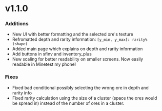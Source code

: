 # v1.1.0
### Additions
* New UI with better formatting and the selected ore's texture
* Refromatted depth and rarity information: `[y_min, y_max]: rarity%  (shape)`
* Added main page which explains on depth and rarity information
* Add buttons in sfinv and inventory_plus
* New scaling for better readability on smaller screens. Now easily readable in Minetest my phone!
### Fixes
* Fixed bad conditional possibly selecting the wrong ore in depth and rarity info
* Fixed rarity calculation using the size of a cluster (space the ores would be spread in) instead of the number of ores in a cluster.
